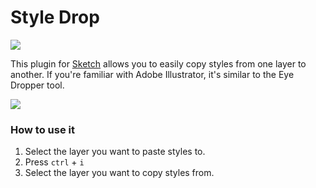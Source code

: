 # Style Drop

![](http://ryanmclaughlin.s3-us-west-2.amazonaws.com/share/share/ORl36mZ4sz/Group-5.png)

This plugin for [Sketch][] allows you to easily copy styles from one layer to another. If you're familiar with Adobe Illustrator, it's similar to the Eye Dropper tool.


![](http://ryanmclaughlin.s3-us-west-2.amazonaws.com/share/share/Mu9OgfTri8/sketch_styledrop.gif)

### How to use it
1. Select the layer you want to paste styles to.
2. Press `ctrl` + `i`
3. Select the layer you want to copy styles from.

[Sketch]: http://bohemiancoding.com/sketch/
